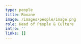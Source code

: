 ```yaml
---
type: people
title: Roxane
image: /images/people/image.png
role: Head of People & Culture
intro: ''
links: []
---
```


